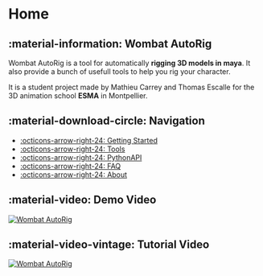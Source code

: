 # Home

## :material-information: Wombat AutoRig


Wombat AutoRig is a tool for automatically **rigging 3D models in maya**.
It also provide a bunch of usefull tools to help you rig your character.

It is a student project made by Mathieu Carrey and Thomas Escalle for the 3D animation school **ESMA** in Montpellier.


## :material-download-circle: Navigation

-   [:octicons-arrow-right-24: Getting Started](01_GettingStarted.md)
-   [:octicons-arrow-right-24: Tools](02_Tools.md)
-   [:octicons-arrow-right-24: PythonAPI](03_PythonAPI.md)
-   [:octicons-arrow-right-24: FAQ](04_FAQ.md)
-   [:octicons-arrow-right-24: About](05_About.md)


## :material-video: Demo Video

[![Wombat AutoRig](https://img.youtube.com/vi/u-Xa3soybmc/0.jpg)](https://youtu.be/u-Xa3soybmc)


## :material-video-vintage: Tutorial Video

[![Wombat AutoRig](https://img.youtube.com/vi/u-Xa3soybmc/0.jpg)](https://youtu.be/u-Xa3soybmc)

